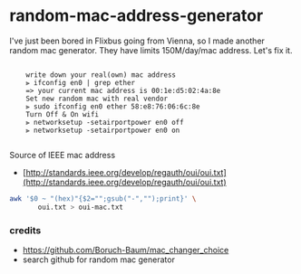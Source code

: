 # random-mac-address-generator

I've just been bored in Flixbus going from Vienna, so I made another random mac generator.
They have limits 150M/day/mac address. Let's fix it.

```

    write down your real(own) mac address
    ⫸ ifconfig en0 | grep ether
    => your current mac address is 00:1e:d5:02:4a:8e
    Set new random mac with real vendor
    ⫸ sudo ifconfig en0 ether 58:e8:76:06:6c:8e
    Turn Off & On wifi
    ⫸ networksetup -setairportpower en0 off
    ⫸ networksetup -setairportpower en0 on
    
```

Source of IEEE mac address
  * [http://standards.ieee.org/develop/regauth/oui/oui.txt](http://standards.ieee.org/develop/regauth/oui/oui.txt)

```sh
awk '$0 ~ "(hex)"{$2="";gsub("-","");print}' \
       oui.txt > oui-mac.txt
```

### credits

* https://github.com/Boruch-Baum/mac_changer_choice
* search github for random mac generator
